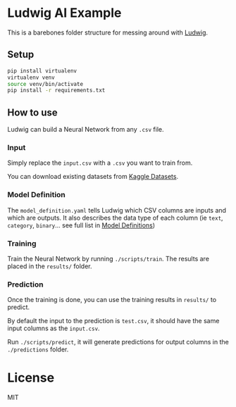 # Ludwig AI Example

This is a barebones folder structure for messing around with [Ludwig](https://uber.github.io/ludwig).

## Setup

```bash
pip install virtualenv
virtualenv venv
source venv/bin/activate
pip install -r requirements.txt
```

## How to use

Ludwig can build a Neural Network from any `.csv` file.

### Input

Simply replace the `input.csv` with a `.csv` you want to train from.

You can download existing datasets from [Kaggle Datasets](https://www.kaggle.com/datasets).

### Model Definition

The `model_definition.yaml` tells Ludwig which CSV columns are inputs and which are outputs. It also describes the data type of each column (ie `text`, `category`, `binary`... see full list in [Model Definitions](https://uber.github.io/ludwig/user_guide/#model-definition))

### Training

Train the Neural Network by running `./scripts/train`. The results are placed in the `results/` folder.

### Prediction

Once the training is done, you can use the training results in `results/` to predict.

By default the input to the prediction is `test.csv`, it should have the same input columns as the `input.csv`.

Run `./scripts/predict`, it will generate predictions for output columns in the `./predictions` folder.


# License

MIT
